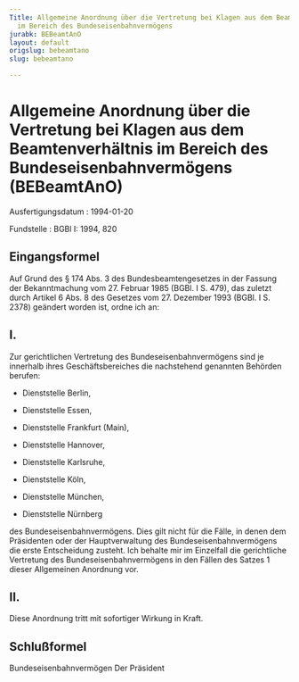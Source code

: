 ```yaml
---
Title: Allgemeine Anordnung über die Vertretung bei Klagen aus dem Beamtenverhältnis
  im Bereich des Bundeseisenbahnvermögens
jurabk: BEBeamtAnO
layout: default
origslug: bebeamtano
slug: bebeamtano

---
```


# Allgemeine Anordnung über die Vertretung bei Klagen aus dem Beamtenverhältnis im Bereich des Bundeseisenbahnvermögens (BEBeamtAnO)

Ausfertigungsdatum
:   1994-01-20

Fundstelle
:   BGBl I: 1994, 820



## Eingangsformel

Auf Grund des § 174 Abs. 3 des Bundesbeamtengesetzes in der Fassung
der Bekanntmachung vom 27. Februar 1985 (BGBl. I S. 479), das zuletzt
durch Artikel 6 Abs. 8 des Gesetzes vom 27. Dezember 1993 (BGBl. I S.
2378) geändert worden ist, ordne ich an:


## I.

Zur gerichtlichen Vertretung des Bundeseisenbahnvermögens sind je
innerhalb ihres Geschäftsbereiches die nachstehend genannten Behörden
berufen:

-   Dienststelle Berlin,


-   Dienststelle Essen,


-   Dienststelle Frankfurt (Main),


-   Dienststelle Hannover,


-   Dienststelle Karlsruhe,


-   Dienststelle Köln,


-   Dienststelle München,


-   Dienststelle Nürnberg



des Bundeseisenbahnvermögens.
Dies gilt nicht für die Fälle, in denen dem Präsidenten oder der
Hauptverwaltung des Bundeseisenbahnvermögens die erste Entscheidung
zusteht.
Ich behalte mir im Einzelfall die gerichtliche Vertretung des
Bundeseisenbahnvermögens in den Fällen des Satzes 1 dieser Allgemeinen
Anordnung vor.


## II.

Diese Anordnung tritt mit sofortiger Wirkung in Kraft.


## Schlußformel

Bundeseisenbahnvermögen
Der Präsident

